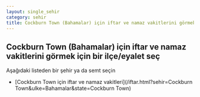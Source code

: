 ```yaml
---
layout: single_sehir
category: sehir
title: Cockburn Town (Bahamalar) için iftar ve namaz vakitlerini görmek için bir ilçe/eyalet seç
---
```



## Cockburn Town (Bahamalar) için iftar ve namaz vakitlerini görmek için bir ilçe/eyalet seç

Aşağıdaki listeden bir şehir ya da semt seçin


* [Cockburn Town için iftar ve namaz vakitleri](/iftar.html?sehir=Cockburn Town&ulke=Bahamalar&state=Cockburn Town)
